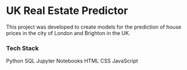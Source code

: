 # UK Real Estate Predictor

This project was developed to create models for the prediction of house prices in the city of London
and Brighton in the UK.

### Tech Stack
Python
SQL
Jupyter Notebooks
HTML
CSS
JavaScript